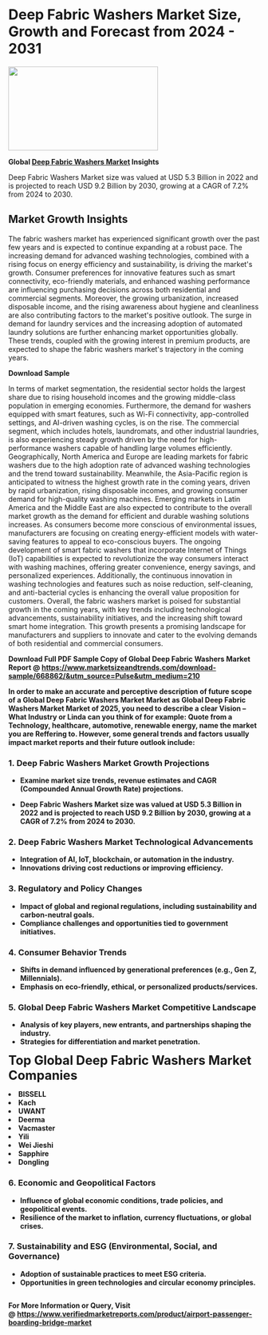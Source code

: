 <H1>Deep Fabric Washers Market Size, Growth and Forecast from 2024 - 2031</H1><img class="aligncenter size-medium wp-image-584254" src="https://thirdeyenews.in/wp-content/uploads/2024/09/Global-Market-Research-300x168.jpeg" alt="" width="300" height="168" /><p><strong>Global&nbsp;<a href="https://www.marketsizeandtrends.com/download-sample/668862/&amp;utm_source=Pulse&amp;utm_medium=210">Deep Fabric Washers Market</a> Insights</strong></p><p>Deep Fabric Washers Market size was valued at USD 5.3 Billion in 2022 and is projected to reach USD 9.2 Billion by 2030, growing at a CAGR of 7.2% from 2024 to 2030.</p><p><h2>Market Growth Insights</h2> <p>The fabric washers market has experienced significant growth over the past few years and is expected to continue expanding at a robust pace. The increasing demand for advanced washing technologies, combined with a rising focus on energy efficiency and sustainability, is driving the market's growth. Consumer preferences for innovative features such as smart connectivity, eco-friendly materials, and enhanced washing performance are influencing purchasing decisions across both residential and commercial segments. Moreover, the growing urbanization, increased disposable income, and the rising awareness about hygiene and cleanliness are also contributing factors to the market's positive outlook. The surge in demand for laundry services and the increasing adoption of automated laundry solutions are further enhancing market opportunities globally. These trends, coupled with the growing interest in premium products, are expected to shape the fabric washers market's trajectory in the coming years.</p> <p><strong>Download Sample</strong></p> <p>In terms of market segmentation, the residential sector holds the largest share due to rising household incomes and the growing middle-class population in emerging economies. Furthermore, the demand for washers equipped with smart features, such as Wi-Fi connectivity, app-controlled settings, and AI-driven washing cycles, is on the rise. The commercial segment, which includes hotels, laundromats, and other industrial laundries, is also experiencing steady growth driven by the need for high-performance washers capable of handling large volumes efficiently. Geographically, North America and Europe are leading markets for fabric washers due to the high adoption rate of advanced washing technologies and the trend toward sustainability. Meanwhile, the Asia-Pacific region is anticipated to witness the highest growth rate in the coming years, driven by rapid urbanization, rising disposable incomes, and growing consumer demand for high-quality washing machines. Emerging markets in Latin America and the Middle East are also expected to contribute to the overall market growth as the demand for efficient and durable washing solutions increases. As consumers become more conscious of environmental issues, manufacturers are focusing on creating energy-efficient models with water-saving features to appeal to eco-conscious buyers. The ongoing development of smart fabric washers that incorporate Internet of Things (IoT) capabilities is expected to revolutionize the way consumers interact with washing machines, offering greater convenience, energy savings, and personalized experiences. Additionally, the continuous innovation in washing technologies and features such as noise reduction, self-cleaning, and anti-bacterial cycles is enhancing the overall value proposition for customers. Overall, the fabric washers market is poised for substantial growth in the coming years, with key trends including technological advancements, sustainability initiatives, and the increasing shift toward smart home integration. This growth presents a promising landscape for manufacturers and suppliers to innovate and cater to the evolving demands of both residential and commercial consumers.</p> <p><strong></p><p><span class=""><strong>Download Full PDF Sample Copy of Global Deep Fabric Washers Market Report</strong> @ <a href="https://www.marketsizeandtrends.com/download-sample/668862/&amp;utm_source=Pulse&amp;utm_medium=210" target="_blank">https://www.marketsizeandtrends.com/download-sample/668862/&amp;utm_source=Pulse&amp;utm_medium=210</a></span></p><p>In order to make an accurate and perceptive description of future scope of a Global&nbsp;Deep Fabric Washers Market Market as Global&nbsp;Deep Fabric Washers Market Market of 2025, you need to describe a clear Vision &ndash; What Industry or Linda can you think of for example: Quote from a Technology, healthcare, automotive, renewable energy, name the market you are Reffering to. However, some general trends and factors usually impact market reports and their future outlook include:</p><h3>1.&nbsp;<strong>Deep Fabric Washers Market Growth Projections</strong></h3><ul><li>Examine market size trends, revenue estimates and CAGR (Compounded Annual Growth Rate) projections.</li><li><p>Deep Fabric Washers Market size was valued at USD 5.3 Billion in 2022 and is projected to reach USD 9.2 Billion by 2030, growing at a CAGR of 7.2% from 2024 to 2030.</p></li></ul><h3>2.&nbsp;<strong>Deep Fabric Washers Market Technological Advancements</strong></h3><ul><li>Integration of AI, IoT, blockchain, or automation in the industry.</li><li>Innovations driving cost reductions or improving efficiency.</li></ul><h3>3.&nbsp;<strong>Regulatory and Policy Changes</strong></h3><ul><li>Impact of global and regional regulations, including sustainability and carbon-neutral goals.</li><li>Compliance challenges and opportunities tied to government initiatives.</li></ul><h3>4.&nbsp;<strong>Consumer Behavior Trends</strong></h3><ul><li>Shifts in demand influenced by generational preferences (e.g., Gen Z, Millennials).</li><li>Emphasis on eco-friendly, ethical, or personalized products/services.</li></ul><h3>5.&nbsp;<strong>Global Deep Fabric Washers Market Competitive Landscape</strong></h3><ul><li>Analysis of key players, new entrants, and partnerships shaping the industry.</li><li>Strategies for differentiation and market penetration.</li></ul><p data-pm-slice="1 1 []"><span style="color: inherit; font-family: inherit; font-size: 25px;">Top Global Deep Fabric Washers Market Companies</span></p><div class="" data-test-id=""><p><li>BISSELL</li><li> Kach</li><li> UWANT</li><li> Deerma</li><li> Vacmaster</li><li> Yili</li><li> Wei Jieshi</li><li> Sapphire</li><li> Dongling</li></p></div><h3>6.&nbsp;<strong>Economic and Geopolitical Factors</strong></h3><ul><li>Influence of global economic conditions, trade policies, and geopolitical events.</li><li>Resilience of the market to inflation, currency fluctuations, or global crises.</li></ul><h3>7.&nbsp;<strong>Sustainability and ESG (Environmental, Social, and Governance)</strong></h3><ul><li>Adoption of sustainable practices to meet ESG criteria.</li><li>Opportunities in green technologies and circular economy principles.</li></ul><h2><strong style="font-size: 14px;">For More Information or Query, Visit @&nbsp;</strong><a style="background-color: #ffffff; font-size: 14px;" href="https://www.marketsizeandtrends.com/report/deep-fabric-washers-market/" target="_blank">https://www.verifiedmarketreports.com/product/airport-passenger-boarding-bridge-market</a></h2>
